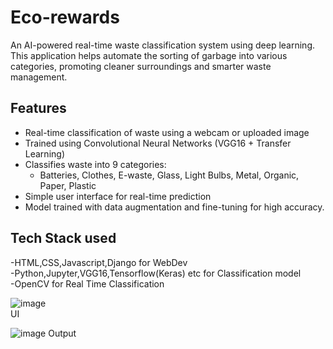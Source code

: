# Eco-rewards  

An AI-powered real-time waste classification system using deep learning. This application helps automate the sorting of garbage into various categories, promoting cleaner surroundings and smarter waste management.

## Features

- Real-time classification of waste using a webcam or uploaded image
- Trained using Convolutional Neural Networks (VGG16 + Transfer Learning)
- Classifies waste into 9 categories:
  - Batteries, Clothes, E-waste, Glass, Light Bulbs, Metal, Organic, Paper, Plastic
- Simple user interface for real-time prediction
- Model trained with data augmentation and fine-tuning for high accuracy.

## Tech Stack used
-HTML,CSS,Javascript,Django for WebDev  
-Python,Jupyter,VGG16,Tensorflow(Keras) etc for Classification model  
-OpenCV for Real Time Classification  

![image](https://github.com/user-attachments/assets/24a6fcac-08e7-4ce8-801f-02ea09ec61e5)  
UI  

![image](https://github.com/user-attachments/assets/2b6ab03a-8f9d-404d-b5db-ae4e819eee60)
Output


